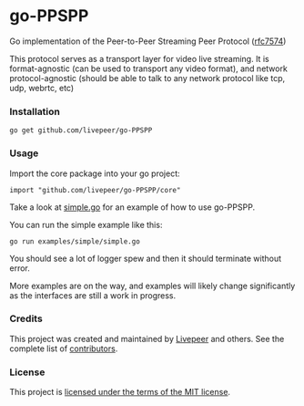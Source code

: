 # go-PPSPP

Go implementation of the Peer-to-Peer Streaming Peer Protocol ([rfc7574](https://tools.ietf.org/html/rfc7574))

This protocol serves as a transport layer for video live streaming.  It is format-agnostic (can be used to transport any video format), and network protocol-agnostic (should be able to talk to any network protocol like tcp, udp, webrtc, etc)

### Installation

`go get github.com/livepeer/go-PPSPP`

### Usage

Import the core package into your go project:

`import "github.com/livepeer/go-PPSPP/core"`

Take a look at [simple.go](examples/simple/simple.go) for an example of how to use go-PPSPP.

You can run the simple example like this:

`go run examples/simple/simple.go`

You should see a lot of logger spew and then it should terminate without error.

More examples are on the way, and examples will likely change significantly as the interfaces are still a work in progress.

### Credits

This project was created and maintained by [Livepeer](https://livepeer.org) and others. See the complete list of [contributors](contributors).

### License

This project is [licensed under the terms of the MIT license](LICENSE).
